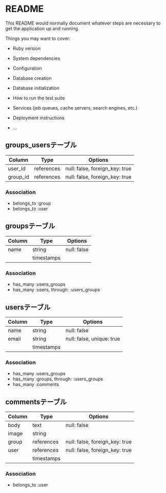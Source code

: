 # README

This README would normally document whatever steps are necessary to get the
application up and running.

Things you may want to cover:

* Ruby version

* System dependencies

* Configuration

* Database creation

* Database initialization

* How to run the test suite

* Services (job queues, cache servers, search engines, etc.)

* Deployment instructions

* ...

## groups_usersテーブル

|Column|Type|Options|
|------|----|-------|
|user_id|references|null: false, foreign_key: true|
|group_id|references|null: false, foreign_key: true|

### Association
- belongs_to :group
- belongs_to :user

## groupsテーブル

|Column|Type|Options|
|------|----|-------|
|name|string|null: false|
||timestamps||

### Association
- has_many :users_groups
- has_many :users, through: :users_groups

## usersテーブル

|Column|Type|Options|
|------|----|-------|
|name|string|null: false|
|email|string|null: false, unique: true|
||timestamps||

### Association
- has_many :users_groups
- has_many :groups, through: :users_groups
- has_many :comments

## commentsテーブル

|Column|Type|Options|
|------|----|-------|
|body|text|null: false|
|image|string||
|group|references|null: false, foreign_key: true|
|user|references|null: false, foreign_key: true|
||timestamps||

### Association
- belongs_to :user